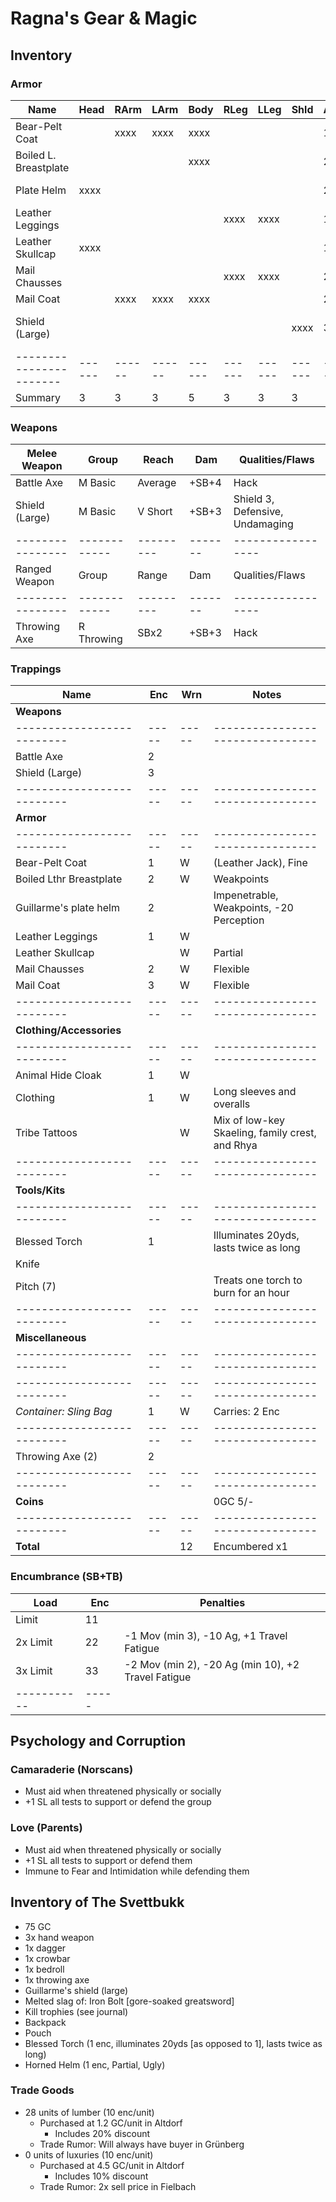 # Ragna's Gear & Magic
## Inventory
### Armor
| Name                  | Head | RArm | LArm | Body | RLeg | LLeg | Shld | AP | Qualities/Flaws
|-----------------------|------|------|------|------|------|------|------|----|-----------------
| Bear-Pelt Coat        |      | xxxx | xxxx | xxxx |      |      |      |  1 | Fine
| Boiled L. Breastplate |      |      |      | xxxx |      |      |      |  2 | Weakpoints
| Plate Helm            | xxxx |      |      |      |      |      |      |  2 | Impenetrable, Weakpoints
| Leather Leggings      |      |      |      |      | xxxx | xxxx |      |  1 |
| Leather Skullcap      | xxxx |      |      |      |      |      |      |  1 | Partial
| Mail Chausses         |      |      |      |      | xxxx | xxxx |      |  2 | Flexible
| Mail Coat             |      | xxxx | xxxx | xxxx |      |      |      |  2 | Flexible
| Shield (Large)        |      |      |      |      |      |      | xxxx |  3 | Shield 3, Defensive, Undamaging
|-----------------------|------|------|------|------|------|------|------|----|-----------------
| Summary               |    3 |    3 |    3 |    5 |    3 |    3 |    3 |

### Weapons
| Melee Weapon   | Group      | Reach   | Dam   | Qualities/Flaws
|----------------|------------|---------|-------|-----------------
| Battle Axe     | M Basic    | Average | +SB+4 | Hack
| Shield (Large) | M Basic    | V Short | +SB+3 | Shield 3, Defensive, Undamaging
|----------------|------------|---------|-------|-----------------
| Ranged Weapon  | Group      | Range   | Dam   | Qualities/Flaws
|----------------|------------|---------|-------|-----------------
| Throwing Axe   | R Throwing | SBx2    | +SB+3 | Hack

### Trappings
| Name                     | Enc | Wrn | Notes
|--------------------------|-----|-----|--------------------------------
| **Weapons**              |     |     |
|--------------------------|-----|-----|--------------------------------
| Battle Axe               |   2 |     |
| Shield (Large)           |   3 |     |
|--------------------------|-----|-----|--------------------------------
| **Armor**                |     |     |
|--------------------------|-----|-----|--------------------------------
| Bear-Pelt Coat           |   1 |   W | (Leather Jack), Fine
| Boiled Lthr Breastplate  |   2 |   W | Weakpoints
| Guillarme's plate helm   |   2 |     | Impenetrable, Weakpoints, -20 Perception
| Leather Leggings         |   1 |   W |
| Leather Skullcap         |     |   W | Partial
| Mail Chausses            |   2 |   W | Flexible
| Mail Coat                |   3 |   W | Flexible
|--------------------------|-----|-----|--------------------------------
| **Clothing/Accessories** |     |     |
|--------------------------|-----|-----|--------------------------------
| Animal Hide Cloak        |   1 |   W |
| Clothing                 |   1 |   W | Long sleeves and overalls
| Tribe Tattoos            |     |   W | Mix of low-key Skaeling, family crest, and Rhya
|--------------------------|-----|-----|--------------------------------
| **Tools/Kits**           |     |     |
|--------------------------|-----|-----|--------------------------------
| Blessed Torch            |   1 |     | Illuminates 20yds, lasts twice as long
| Knife                    |     |     |
| Pitch (7)                |     |     | Treats one torch to burn for an hour
|--------------------------|-----|-----|--------------------------------
| **Miscellaneous**        |     |     |
|--------------------------|-----|-----|--------------------------------
|--------------------------|-----|-----|--------------------------------
| *Container: Sling Bag*   |   1 |   W | Carries: 2 Enc
|--------------------------|-----|-----|--------------------------------
| Throwing Axe (2)         |   2 |     |
|--------------------------|-----|-----|--------------------------------
| **Coins**                |     |     | 0GC  5/- 
|--------------------------|-----|-----|--------------------------------
| **Total**                |     |  12 | Encumbered x1

### Encumbrance (SB+TB)
| Load      | Enc | Penalties
|-----------|-----|------------
| Limit     |  11 |
| 2x Limit  |  22 | -1 Mov (min 3), -10 Ag, +1 Travel Fatigue
| 3x Limit  |  33 | -2 Mov (min 2), -20 Ag (min 10), +2 Travel Fatigue
|-----------|-----|

## Psychology and Corruption
### Camaraderie (Norscans)
- Must aid when threatened physically or socially
- +1 SL all tests to support or defend the group

### Love (Parents)
- Must aid when threatened physically or socially
- +1 SL all tests to support or defend them
- Immune to Fear and Intimidation while defending them

## Inventory of The Svettbukk
- 75 GC
- 3x hand weapon
- 1x dagger
- 1x crowbar
- 1x bedroll
- 1x throwing axe
- Guillarme's shield (large)
- Melted slag of: Iron Bolt [gore-soaked greatsword]
- Kill trophies (see journal)
- Backpack
- Pouch
- Blessed Torch (1 enc, illuminates 20yds [as opposed to 1], lasts twice as long)
- Horned Helm (1 enc, Partial, Ugly)

### Trade Goods
- 28 units of lumber (10 enc/unit)
    - Purchased at 1.2 GC/unit in Altdorf
        - Includes 20% discount
    - Trade Rumor: Will always have buyer in Grünberg
- 0 units of luxuries (10 enc/unit)
    - Purchased at 4.5 GC/unit in Altdorf
        - Includes 10% discount
    - Trade Rumor: 2x sell price in Fielbach

